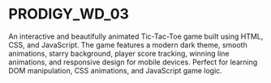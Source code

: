# PRODIGY_WD_03
An interactive and beautifully animated Tic-Tac-Toe game built using HTML, CSS, and JavaScript. The game features a modern dark theme, smooth animations, starry background, player score tracking, winning line animations, and responsive design for mobile devices. Perfect for learning DOM manipulation, CSS animations, and JavaScript game logic.
